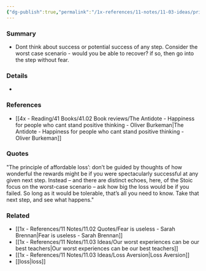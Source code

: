 ```yaml
---
{"dg-publish":true,"permalink":"/1x-references/11-notes/11-03-ideas/principle-of-affordable-loss/","title":"Principle of affordable loss","created":"2023-11-30T19:13:59.000+03:00","updated":"2024-02-14T20:18:25.299+03:00"}
---
```



### Summary
- Dont think about success or potential success of any step. Consider the worst case scenario - would you be able to recover? if so, then go into the step without fear.

### Details
- 

### References
- [[4x - Reading/41 Books/41.02 Book reviews/The Antidote - Happiness for people who cant stand positive thinking - Oliver Burkeman\|The Antidote - Happiness for people who cant stand positive thinking - Oliver Burkeman]]

### Quotes
"The principle of affordable loss’: don’t be guided by thoughts of how wonderful the rewards might be if you were spectacularly successful at any given next step. Instead – and there are distinct echoes, here, of the Stoic focus on the worst-case scenario – ask how big the loss would be if you failed. So long as it would be tolerable, that’s all you need to know. Take that next step, and see what happens."


### Related
- [[1x - References/11 Notes/11.02 Quotes/Fear is useless - Sarah Brennan\|Fear is useless - Sarah Brennan]]
- [[1x - References/11 Notes/11.03 Ideas/Our worst experiences can be our best teachers\|Our worst experiences can be our best teachers]]
- [[1x - References/11 Notes/11.03 Ideas/Loss Aversion\|Loss Aversion]]
- [[loss\|loss]]